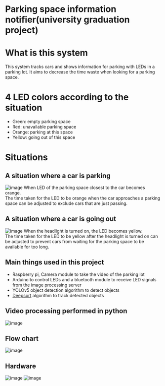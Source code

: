 # Parking space information notifier(university graduation project)

# What is this system
This system tracks cars and shows information for parking with LEDs in a parking lot.
It aims to decrease the time waste when looking for a parking space.

# 4 LED colors according to the situation
- Green: empty parking space
- Red: unavailable parking space
- Orange: parking at this space
- Yellow: going out of this space

# Situations
## A situation where a car is parking
![image](https://user-images.githubusercontent.com/67142421/199556685-d66c4c98-d992-4467-af05-c06ce614fa1f.png)
When LED of the parking space closest to the car becomes orange.<br>
The time taken for the LED to be orange when the car approaches a parking space can be adjusted to exclude cars that are just passing. 

## A situation where a car is going out
![image](https://user-images.githubusercontent.com/67142421/199558068-28ba0193-6c84-4904-af59-bae415942bb6.png)
When the headlight is turned on, the LED becomes yellow.<br>
The time taken for the LED to be yellow after the headlight is turned on can be adjusted to prevent cars from waiting for the parking space to be available for too long. 

## Main things used in this project
* Raspberry pi, Camera module to take the video of the parking lot
* Arduino to control LEDs and a bluetooth module to receive LED signals from the image processing server
* YOLOv5 object detection algorithm to detect objects
* [Deepsort](https://github.com/mikel-brostrom/Yolov5_StrongSORT_OSNet) algorithm to track detected objects

## Video processing performed in python
![image](https://user-images.githubusercontent.com/67142421/199557014-d4a0cc30-5356-413c-bb54-4b832525a188.png)

## Flow chart
![image](https://user-images.githubusercontent.com/67142421/199558323-6e1d6e53-c543-4073-bb08-05d97789bbb2.png)

## Hardware
![image](https://user-images.githubusercontent.com/67142421/199539868-8f2fd9f0-d421-45e3-99ce-8e05fc81f2de.png)
![image](https://user-images.githubusercontent.com/67142421/199559497-c5a9cc73-c009-4ca5-8570-1089452acc06.png)
